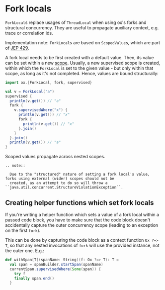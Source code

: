 # Fork locals

`ForkLocal`s replace usages of `ThreadLocal` when using ox's forks and structural concurrency. They are useful to
propagate auxiliary context, e.g. trace or correlation ids.

Implementation note: `ForkLocal`s are based on `ScopedValue`s, which are part of [JEP 429](https://openjdk.org/jeps/429).

A fork local needs to be first created with a default value. Then, its value can be set within a new [scope](fork-join.md).
Usually, a new supervised scope is created, within which the `ForkLocal` is set to the given value - but only within that
scope, as long as it's not completed. Hence, values are bound structurally:

```scala
import ox.{ForkLocal, fork, supervised}

val v = ForkLocal("a")
supervised {
  println(v.get()) // "a"
  fork {
    v.supervisedWhere("x") {
      println(v.get()) // "x"
      fork {
        println(v.get()) // "x"
      }.join()
    }
  }.join()
  println(v.get()) // "a"
}
```

Scoped values propagate across nested scopes.

```{eval-rst}
.. note::

  Due to the "structured" nature of setting a fork local's value, forks using external (wider) scopes should not be 
  created, as an attempt to do so will throw a ``java.util.concurrent.StructureViolationException``.
```

## Creating helper functions which set fork locals

If you're writing a helper function which sets a value of a fork local within a passed code block, you have to make
sure that the code block doesn't accidentally capture the outer concurrency scope (leading to an exception on the
first `fork`). 

This can be done by capturing the code block as a context function `Ox ?=> T`, so that any nested invocations of `fork`
will use the provided instance, not the outer one. E.g.:

```scala 
def withSpan[T](spanName: String)(f: Ox ?=> T): T =
  val span = spanBuilder.startSpan(spanName)
  currentSpan.supervisedWhere(Some(span)) {
    try f
    finally span.end()
  }
```
